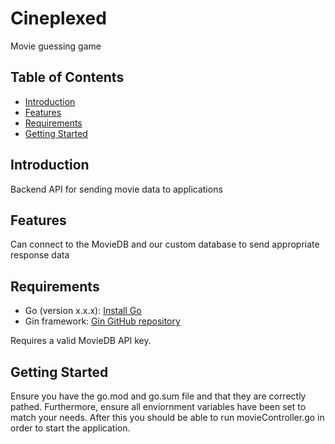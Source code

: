 # Cineplexed

Movie guessing game

## Table of Contents
- [Introduction](#introduction)
- [Features](#features)
- [Requirements](#requirements)
- [Getting Started](#getting-started)

## Introduction

Backend API for sending movie data to applications

## Features

Can connect to the MovieDB and our custom database to send appropriate response data 

## Requirements

- Go (version x.x.x): [Install Go](https://golang.org/doc/install)
- Gin framework: [Gin GitHub repository](https://github.com/gin-gonic/gin)

Requires a valid MovieDB API key.

## Getting Started

Ensure you have the go.mod and go.sum file and that they are correctly pathed. Furthermore, ensure all enviornment variables have been set to match your needs. After this you should be able to run movieController.go in order to start the application.